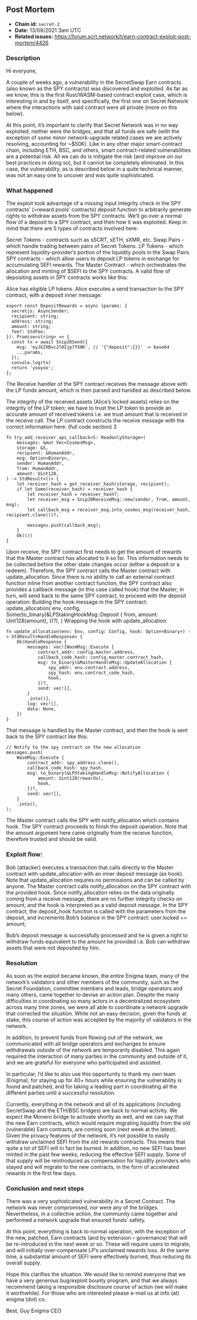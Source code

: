 ## Post Mortem

- **Chain id:** `secret-2`
- **Date:** 13/09/2021 3am UTC
- **Related issues:** https://forum.scrt.network/t/earn-contract-exploit-post-mortem/4426

### Description

Hi everyone,

A couple of weeks ago, a vulnerability in the SecretSwap Earn contracts (also known as the SPY contracts) was discovered and exploited. As far as we know, this is the first Rust/WASM-based contract exploit case, which is interesting in and by itself, and specifically, the first one on Secret Network where the interactions with said contract were all private (more on this below).

At this point, it’s important to clarify that Secret Network was in no way exploited, neither were the bridges, and that all funds are safe (with the exception of some minor network-upgrade related cases we are actively resolving, accounting for ~$50K). Like in any other major smart-contract chain, including ETH, BSC, and others, smart contract-related vulnerabilities are a potential risk. All we can do is mitigate the risk (and improve on our best practices in doing so), but it cannot be completely eliminated. In this case, the vulnerability, as is described below in a quite technical manner, was not an easy one to uncover and was quite sophisticated.

### What happened
The exploit took advantage of a missing input integrity check in the SPY contracts’ (=reward pools’ contracts) deposit function to arbitrarily generate rights to withdraw assets from the SPY contracts. We’ll go over a normal flow of a deposit to a SPY contract, and then how it was exploited.
Keep in mind that there are 5 types of contracts involved here:

Secret Tokens - contracts such as sSCRT, sETH, sXMR, etc.
Swap Pairs - which handle trading between pairs of Secret Tokens.
LP Tokens - which represent liquidity-provider’s portion of the liquidity pools in the Swap Pairs.
SPY contracts - which allow users to deposit LP tokens in exchange for accumulating SEFI rewards.
The Master Contract - which orchestrates the allocation and minting of $SEFI to the SPY contracts.
A valid flow of depositing assets in SPY contracts works like this:

Alice has eligible LP tokens.
Alice executes a send transaction to the SPY contract, with a deposit inner message:
```
export const DepositRewards = async (params: {
  secretjs: AsyncSender;
  recipient: string;
  address: string;
  amount: string;
  fee?: StdFee;
}): Promise<string> => {
  const tx = await Snip20Send({
    msg: 'eyJkZXBvc2l0Ijp7fX0K', // '{"deposit":{}}' -> base64
    ...params,
  });
  console.log(tx)
  return 'yooyoo';
};
```
The Receive handler of the SPY contract receives the message above with the LP funds amount, which is then parsed and handled as described below.

The integrity of the received assets (Alice’s locked assets) relies on the integrity of the LP token; we have to trust the LP token to provide an accurate amount of received tokens i.e. we trust amount that is received in the receive call. The LP contract constructs the receive message with the correct information here:
(full code section) 3

```
fn try_add_receiver_api_callback<S: ReadonlyStorage>(
    messages: &mut Vec<CosmosMsg>,
    storage: &S,
    recipient: &HumanAddr,
    msg: Option<Binary>,
    sender: HumanAddr,
    from: HumanAddr,
    amount: Uint128,
) -> StdResult<()> {
    let receiver_hash = get_receiver_hash(storage, recipient);
    if let Some(receiver_hash) = receiver_hash {
        let receiver_hash = receiver_hash?;
        let receiver_msg = Snip20ReceiveMsg::new(sender, from, amount, msg);
        let callback_msg = receiver_msg.into_cosmos_msg(receiver_hash, recipient.clone())?;

        messages.push(callback_msg);
    }
    Ok(())
}
```

Upon receive, the SPY contract first needs to get the amount of rewards that the Master contract has allocated to it so far. This information needs to be collected before the other state changes occur (either a deposit or a redeem). Therefore, the SPY contract calls the Master contract with update_allocation. Since there is no ability to call an external contract function inline from another contract function, the SPY contract also provides a callback message (in this case called hook) that the Master, in turn, will send back to the same SPY contract, to proceed with the deposit operation:
Building the hook message in the SPY contract:
update_allocation(
    env,
    config,
    Some(to_binary(&LPStakingHookMsg::Deposit {
        from,
        amount: Uint128(amount),
    })?),
)
Wrapping the hook with update_allocation:

```
fn update_allocation(env: Env, config: Config, hook: Option<Binary>) -> StdResult<HandleResponse> {
    Ok(HandleResponse {
        messages: vec![WasmMsg::Execute {
            contract_addr: config.master.address,
            callback_code_hash: config.master.contract_hash,
            msg: to_binary(&MasterHandleMsg::UpdateAllocation {
                spy_addr: env.contract.address,
                spy_hash: env.contract_code_hash,
                hook,
            })?,
            send: vec![],
        }
        .into()],
        log: vec![],
        data: None,
    })
}
```

That message is handled by the Master contract, and then the hook is sent back to the SPY contract like this:

```
// Notify to the spy contract on the new allocation
messages.push(
    WasmMsg::Execute {
        contract_addr: spy_address.clone(),
        callback_code_hash: spy_hash,
        msg: to_binary(&LPStakingHandleMsg::NotifyAllocation {
            amount: Uint128(rewards),
            hook,
        })?,
        send: vec![],
    }
    .into(),
);
```

The Master contract calls the SPY with notify_allocation which contains hook. The SPY contract proceeds to finish the deposit operation. Note that the amount argument here came originally from the receive function, therefore trusted and should be valid.

### Exploit flow:
Bob (attacker) executes a transaction that calls directly to the Master contract with update_allocation with an inner deposit message (as hook). Note that update_allocation requires no permissions and can be called by anyone.
The Master contract calls notify_allocation on the SPY contract with the provided hook.
Since notify_allocation relies on the data originally coming from a receive message, there are no further integrity checks on amount, and the hook is interpreted as a valid deposit message.
In the SPY contract, the deposit_hook function is called with the parameters from the deposit, and increments Bob’s balance in the SPY contract:
user.locked += amount;

Bob’s deposit message is successfully processed and he is given a right to withdraw funds equivalent to the amount he provided i.e. Bob can withdraw assets that were not deposited by him.

### Resolution
As soon as the exploit became known, the entire Enigma team, many of the network’s validators and other members of the community, such as the Secret Foundation, committee members and leads, bridge operators and many others, came together to devise an action plan. Despite the many difficulties in coordinating so many actors in a decentralized ecosystem across many time zones, we were all able to coordinate a network upgrade that corrected the situation. While not an easy decision, given the funds at stake, this course of action was accepted by the majority of validators in the network.

In addition, to prevent funds from flowing out of the network, we communicated with all bridge operators and exchanges to ensure withdrawals outside of the network are temporarily disabled. This again required the interaction of many parties in the community and outside of it, and we are grateful for everyone who participated and assisted.

In particular, I’d like to also use this opportunity to thank my own team (Enigma), for staying up for 40+ hours while ensuring the vulnerability is found and patched, and for taking a leading part in coordinating all the different parties until a successful resolution.

Currently, everything in the network and all of its applications (including SecretSwap and the ETH/BSC bridges) are back to normal activity. We expect the Monero bridge to activate shortly as well, and we can say that the new Earn contracts, which would require migrating liquidity from the old (vulnerable) Earn contracts, are coming soon (next week at the latest). Given the privacy features of the network, it’s not possible to easily withdraw unclaimed SEFI from the old rewards contracts. This means that quite a lot of SEFI will in fact be burned. In addition, no new SEFI has been minted in the past few weeks, reducing the effective SEFI supply. Some of that supply will be reintroduced as compensation for liquidity providers who stayed and will migrate to the new contracts, in the form of accelerated rewards in the first few days.

### Conclusion and next steps
There was a very sophisticated vulnerability in a Secret Contract. The network was never compromised, nor were any of the bridges. Nevertheless, in a collective action, the community came together and performed a network upgrade that ensured funds’ safety.

At this point, everything is back to normal operation, with the exception of the new, patched, Earn contracts (and by extension – governance) that will be re-introduced in the next week or so. These will require users to migrate, and will initially over-compensate LP’s unclaimed rewards loss. At the same time, a substantial amount of SEFI were effectively burned, thus reducing its overall supply.

Hope this clarifies the situation. We would like to remind everyone that we have a very generous bug/exploit bounty program, and that we always recommend taking a responsible disclosure course of action (we will make it worthwhile). For those who are interested please e-mail us at info (at) enigma (dot) co.

Best,
Guy
Enigma CEO